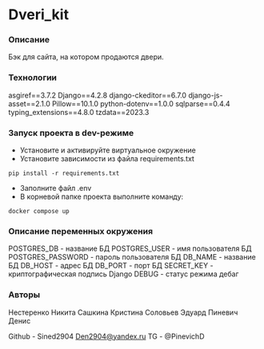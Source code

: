 # Dveri_kit

### Описание
Бэк для сайта, на котором продаются двери. 




### Технологии
asgiref==3.7.2
Django==4.2.8
django-ckeditor==6.7.0
django-js-asset==2.1.0
Pillow==10.1.0
python-dotenv==1.0.0
sqlparse==0.4.4
typing_extensions==4.8.0
tzdata==2023.3

### Запуск проекта в dev-режиме
- Установите и активируйте виртуальное окружение
- Установите зависимости из файла requirements.txt
```
pip install -r requirements.txt
``` 
- Заполните файл .env
- В корневой папке проекта выполните команду:
```
docker compose up 
```

### Описание переменных окружения
POSTGRES_DB - название БД
POSTGRES_USER - имя пользователя БД
POSTGRES_PASSWORD - пароль пользователя БД
DB_NAME - название БД
DB_HOST - адрес БД
DB_PORT - порт БД
SECRET_KEY - криптографическая подпись Django
DEBUG - статус режима дебаг


### Авторы
Нестеренко Никита
Сашкина Кристина
Соловьев Эдуард
Пиневич Денис


Github - Sined2904
Den2904@yandex.ru
TG - @PinevichD
